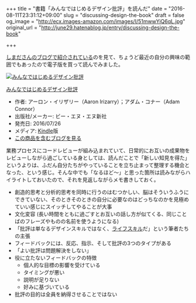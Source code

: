 +++
title = "書籍「みんなではじめるデザイン批評」を読んだ"
date = "2016-08-11T23:31:12+09:00"
slug = "discussing-design-the-book"
draft = false
og_image = "http://ecx.images-amazon.com/images/I/51mwwYiQ6qL.jpg"
original_url = "http://june29.hatenablog.jp/entry/discussing-design-the-book"

+++

<p><a href="http://snoozer05.hatenablog.jp/entry/2016/08/03/145736" title="チーム開発で暗黙的に行なわれている批評というプロセス - snoozer05's blog">しまださんのブログで紹介されている</a>のを見て、ちょうど最近の自分の興味の範囲でもあったので電子版を買って読んでみました。</p>

<p></p>
<div class="hatena-asin-detail">
<a href="http://www.amazon.co.jp/exec/obidos/ASIN/B01J2OEYLU/cameralady-22/"><img src="http://ecx.images-amazon.com/images/I/51mwwYiQ6qL._SL160_.jpg" class="hatena-asin-detail-image" alt="みんなではじめるデザイン批評" title="みんなではじめるデザイン批評"></a><div class="hatena-asin-detail-info">
<p class="hatena-asin-detail-title"><a href="http://www.amazon.co.jp/exec/obidos/ASIN/B01J2OEYLU/cameralady-22/">みんなではじめるデザイン批評</a></p>
<ul>
<li>
<span class="hatena-asin-detail-label">作者:</span> アーロン・イリザリー（Aaron Irizarry）；アダム・コナー（Adam Connor）</li>
<li>
<span class="hatena-asin-detail-label">出版社/メーカー:</span> ビー・エヌ・エヌ新社</li>
<li>
<span class="hatena-asin-detail-label">発売日:</span> 2016/07/26</li>
<li>
<span class="hatena-asin-detail-label">メディア:</span> <a class="keyword" href="http://d.hatena.ne.jp/keyword/Kindle">Kindle</a>版</li>
<li><a href="http://d.hatena.ne.jp/asin/B01J2OEYLU/cameralady-22" target="_blank">この商品を含むブログを見る</a></li>
</ul>
</div>
<div class="hatena-asin-detail-foot"></div>
</div>

<p>業務プロセスにコードレビューが組み込まれていて、日常的にお互いの成果物をレビューしながら過ごしている身としては、読んだことで「新しい知見を得た」というよりは、ふだん自分たちがやっていることを立ち止まって整理する機会となった、という感じ。そんな中でも「なるほど〜」と思った箇所は読みながらハイライトしておいたので、それを見返しながらメモ書きしておく。</p>

<ul>
<li>創造的思考と分析的思考を同時に行うのはむつかしい、脳はそういうふうにできていない、そのときそのときの自分に必要なのはどっちなのかを見極めていい感じにスイッチしてやることが大事</li>
<li>文化変容 (長い時間をともに過ごすとお互いの話し方が似てくる、同じことばのフレーズやものの名前を使うようになる)</li>
<li>「批評は単なるデザインスキルではなく、<a class="keyword" href="http://d.hatena.ne.jp/keyword/%A5%E9%A5%A4%A5%D5%A5%B9%A5%AD%A5%EB">ライフスキル</a>だ」という筆者たちの主張</li>
<li>フィードバックには、反応、指示、そして批評の3つのタイプがある</li>
<li>「よい批評は問題解決をしない」</li>
<li>役に立たないフィードバックの特徴

<ul>
<li>個人的な目標の影響を受けている</li>
<li>タイミングが悪い</li>
<li>説明が足りない</li>
<li>好みに基づいている</li>
</ul>
</li>
<li>批評の目的は全員を納得させることではない</li>
</ul>
